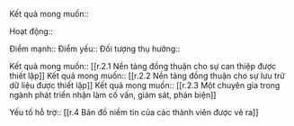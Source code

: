 

Kết quả mong muốn::

Hoạt động::

Điểm mạnh::
Điểm yếu::
Đối tượng thụ hưởng::

Kết quả mong muốn:: [[r.2.1 Nền tảng đồng thuận cho sự can thiệp được thiết lập]]
Kết quả mong muốn:: [[r.2.2 Nền tảng đồng thuận cho sự lưu trữ dữ liệu được thiết lập]]
Kết quả mong muốn:: [[r.2.3 Một chuyên gia trong ngành phát triển nhận làm cố vấn, giám sát, phản biện]]

Yếu tố hỗ trợ:: [[r.4 Bản đồ niềm tin của các thành viên được vẽ ra]]

